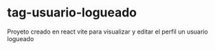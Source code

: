 # tag-usuario-logueado
Proyeto creado en react vite para visualizar y editar el perfil un usuario logueado
